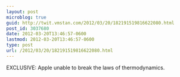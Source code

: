 ```yaml
---
layout: post
microblog: true
guid: http://twit.vmstan.com/2012/03/20/182191519816622080.html
post_id: 3037680
date: 2012-03-20T13:46:57-0600
lastmod: 2012-03-20T13:46:57-0600
type: post
url: /2012/03/20/182191519816622080.html
---
```

EXCLUSIVE: Apple unable to break the laws of thermodynamics.

